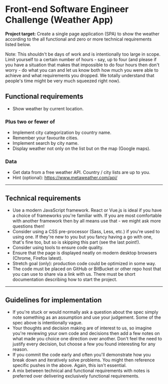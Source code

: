 # Front-end Software Engineer Challenge (Weather App)

**Project target:** Create a single page application (SPA) to show the weather according to the all functional and zero or more technical requirements listed below.

Note: This shouldn't be days of work and is intentionally too large in scope. Limit yourself to a certain number of hours - say, up to four (and please if you have a situation that makes that impossible to do four hours then don't worry - do what you can and let us know both how much you were able to achieve and what requirements you dropped. We totally understand that people's time might be very much squeezed right now).

## Functional requirements

- Show weather by current location.

### Plus two or fewer of

- Implement city categorization by country name.
- Remember your favourite cities.
- Implement search by city name.
- Display weather not only on the list but on the map (Google maps).

### Data

- Get data from a free weather API. Country / city lists are up to you.
- Hint (optional): <https://www.metaweather.com/api/>

---

## Technical requirements

- Use a modern JavaScript framework. React or Vue.js is ideal if you have a choice of frameworks you're familiar with. If you are most comfortable with another framework then by all means use that - we might ask more questions then!
- Consider using a CSS pre-processor (Sass, Less, etc.) if you're used to using one. If they're new to you but you fancy having a go with one, that's fine too, but so is skipping this part (see the last point!).
- Consider using tools to ensure code quality.
- Ensure that the page is displayed neatly on modern desktop browsers (Chrome, Firefox latest).
- Stretch goal (only): production code could be optimized in some way.
- The code must be placed on GitHub or BitBucket or other repo host that you can use to share via a link with us. There must be short documentation describing how to start the project.

---

## Guidelines for implementation

- If you're stuck or would normally ask a question about the spec simply note something as an assumption and use your judgement. Some of the spec above is intentionally vague.
- Your thoughts and decision making are of interest to us, so imagine you're reviewing your own code and decisions then add a few notes on what made you choice one direction over another. Don't feel the need to justify every decision, but choose a few you found interesting for any reason.
- If you commit the code early and often you'll demonstrate how you break down and iteratively solve problems. You might then reference specific pushes in the above. Again, this isn't essential.
- A mix between technical and functional requirements with notes is preferred over delivering exclusively functional requirements.
